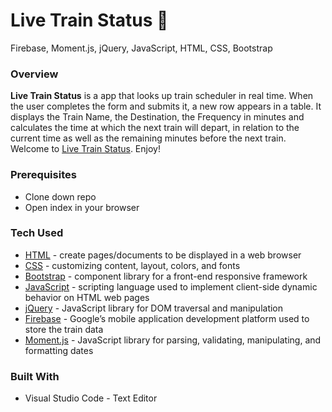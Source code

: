 # Live Train Status **:steam_locomotive:**
Firebase, Moment.js, jQuery, JavaScript, HTML, CSS, Bootstrap


### Overview

**Live Train Status** is a app that looks up train scheduler in real time. When the user completes the form and submits it, a new row appears in a table. It displays the Train Name, the Destination, the Frequency in minutes and calculates the time at which the next train will depart, in relation to the current time as well as the remaining minutes before the next train.
<br>
Welcome to [Live Train Status](https://bgitana.github.io/Live-Train-Status/.). Enjoy!

### Prerequisites

- Clone down repo
- Open index in your browser
   

### Tech Used

* [HTML](https://html.com/) - create pages/documents to be displayed in a web browser
* [CSS](https://www.w3schools.com/Css/css_intro.asp) - customizing content, layout, colors, and fonts
* [Bootstrap](https://www.bootstrapcdn.com/) - component library for a front-end responsive framework
* [JavaScript](https://www.javascript.com/) - scripting language used to implement client-side dynamic behavior on HTML web pages
* [jQuery](https://jquery.com/) - JavaScript library for DOM traversal and manipulation
* [Firebase](https://firebase.google.com/) - Google’s mobile application development platform used to store the train data
* [Moment.js](https://momentjs.com/) -  JavaScript library for parsing, validating, manipulating, and formatting dates


### Built With
- Visual Studio Code - Text Editor




